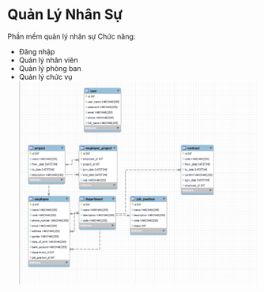 # Quản Lý Nhân Sự
Phần mềm quản lý nhân sự
Chức năng:
- Đăng nhập
- Quản lý nhân viên
- Quản lý phòng ban
- Quản lý chức vụ
![image](./images/quanlynhansu.png)
